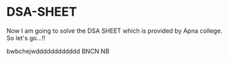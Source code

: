# DSA-SHEET

Now I am going to solve the DSA SHEET which is provided by Apna college. So let's go...!!

bwbchejwdddddddddddd
BNCN NB
